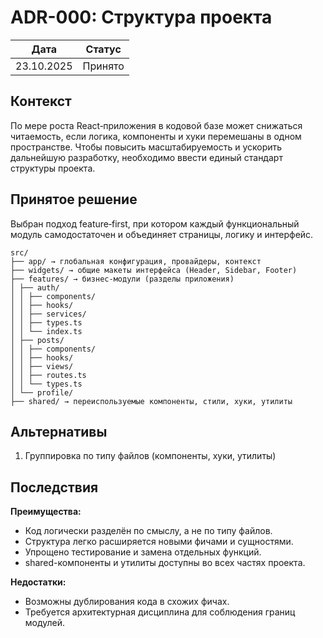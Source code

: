 # ADR-000: Структура проекта

| Дата         | Статус   |
|--------------|----------|
| 23.10.2025   | Принято  |

## Контекст
По мере роста React‑приложения в кодовой базе может снижаться читаемость, если логика, компоненты и хуки перемешаны в одном пространстве.
Чтобы повысить масштабируемость и ускорить дальнейшую разработку, необходимо ввести единый стандарт структуры проекта.

## Принятое решение
Выбран подход feature‑first, при котором каждый функциональный модуль самодостаточен и объединяет страницы, логику и интерфейс.
```
src/
├── app/ → глобальная конфигурация, провайдеры, контекст
├── widgets/ → общие макеты интерфейса (Header, Sidebar, Footer)
├── features/ → бизнес‑модули (разделы приложения)
│ ├── auth/
│ │ ├── components/
│ │ ├── hooks/
│ │ ├── services/
│ │ ├── types.ts
│ │ └── index.ts
│ ├── posts/
│ │ ├── components/
│ │ ├── hooks/
│ │ ├── views/
│ │ ├── routes.ts
│ │ └── types.ts
│ └── profile/
├── shared/ → переиспользуемые компоненты, стили, хуки, утилиты
```

## Альтернативы
1. Группировка по типу файлов (компоненты, хуки, утилиты)

## Последствия
**Преимущества:**
- Код логически разделён по смыслу, а не по типу файлов.
- Структура легко расширяется новыми фичами и сущностями.
- Упрощено тестирование и замена отдельных функций.
- shared-компоненты и утилиты доступны во всех частях проекта.

**Недостатки:**
- Возможны дублирования кода в схожих фичах.
- Требуется архитектурная дисциплина для соблюдения границ модулей.




